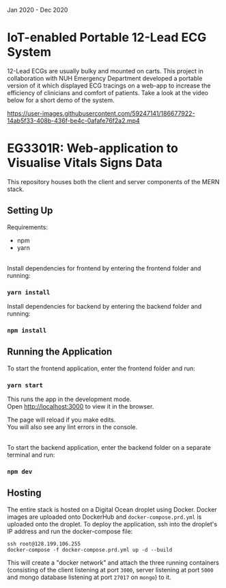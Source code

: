 Jan 2020 - Dec 2020
# IoT-enabled Portable 12-Lead ECG System

12-Lead ECGs are usually bulky and mounted on carts. This project in collaboration with NUH Emergency Department developed a portable version of it which displayed ECG tracings on a web-app to increase the efficiency of clinicians and comfort of patients. Take a look at the video below for a short demo of the system.

https://user-images.githubusercontent.com/59247141/186677922-14ab5f33-408b-436f-be4c-0afafe76f2a2.mp4

# EG3301R: Web-application to Visualise Vitals Signs Data
This repository houses both the client and server components of the MERN stack.

## Setting Up
Requirements:

- npm
- yarn

<br>Install dependencies for frontend by entering the frontend folder and running:

### `yarn install`

Install dependencies for backend by entering the backend folder and running:

### `npm install`

## Running the Application
To start the frontend application, enter the frontend folder and run:

### `yarn start`

This runs the app in the development mode.<br>
Open [http://localhost:3000](http://localhost:3000) to view it in the browser.

The page will reload if you make edits.<br>
You will also see any lint errors in the console.<br><br>

To start the backend application, enter the backend folder on a separate terminal and run:

### `npm dev`

## Hosting
The entire stack is hosted on a Digital Ocean droplet using Docker. Docker images are uploaded onto
DockerHub and `docker-compose.prd.yml` is uploaded onto the droplet. To deploy the application, ssh into the droplet's IP address and run the docker-compose file: <br>
```
ssh root@128.199.106.255
docker-compose -f docker-compose.prd.yml up -d --build
```

This will create a "docker network" and attach the three running containers (consisting of the client 
listening at port `3000`, server listening at port `5000` and mongo database listening at port `27017` on `mongo`)
to it.
